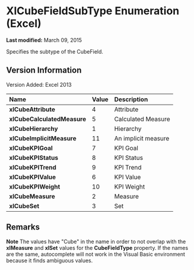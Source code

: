 
# XlCubeFieldSubType Enumeration (Excel)

 **Last modified:** March 09, 2015

Specifies the subtype of the CubeField.

## Version Information

Version Added: Excel 2013 



|**Name**|**Value**|**Description**|
|:-----|:-----|:-----|
| **xlCubeAttribute**|4|Attribute|
| **xlCubeCalculatedMeasure**|5|Calculated Measure|
| **xlCubeHierarchy**|1|Hierarchy|
| **xlCubeImplicitMeasure**|11|An implicit measure|
| **xlCubeKPIGoal**|7|KPI Goal|
| **xlCubeKPIStatus**|8|KPI Status|
| **xlCubeKPITrend**|9|KPI Trend|
| **xlCubeKPIValue**|6|KPI Value|
| **xlCubeKPIWeight**|10|KPI Weight|
| **xlCubeMeasure**|2|Measure|
| **xlCubeSet**|3|Set|

## Remarks


 **Note**  The values have "Cube" in the name in order to not overlap with the  **xlMeasure** and **xlSet** values for the **CubeFieldType** property. If the names are the same, autocomplete will not work in the Visual Basic environment because it finds ambiguous values.

